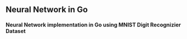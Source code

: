 ## Neural Network in Go

#### Neural Network implementation in Go using MNIST Digit Recognizier Dataset